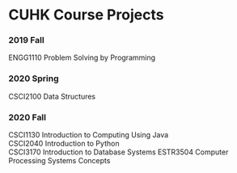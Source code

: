 # CUHK Course Projects

### 2019 Fall
ENGG1110  Problem Solving by Programming

### 2020 Spring
CSCI2100  Data Structures

### 2020 Fall
CSCI1130  Introduction to Computing Using Java  
CSCI2040  Introduction to Python  
CSCI3170  Introduction to Database Systems
ESTR3504  Computer Processing Systems Concepts  
